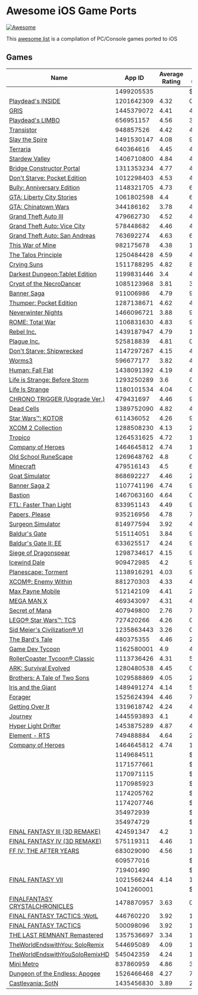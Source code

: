 # Awesome iOS Game Ports

[![Awesome](https://awesome.re/badge.svg)](https://awesome.re)

This [awesome list](https://github.com/sindresorhus/awesome#readme) is a compilation of PC/Console games ported to iOS

## Games

Name | App ID | Average Rating | Price (USD)
--- | --- | --- | ---
[](https://apps.apple.com/ie/app/thronebreaker/id1499205535) | 1499205535 |  | $ 
[Playdead's INSIDE](https://apps.apple.com/ie/app/thronebreaker/id1201642309) | 1201642309 | 4.32 | 0.0$ 
[GRIS](https://apps.apple.com/ie/app/thronebreaker/id1445379072) | 1445379072 | 4.41 | 4.99$ 
[Playdead's LIMBO](https://apps.apple.com/ie/app/thronebreaker/id656951157) | 656951157 | 4.56 | 3.99$ 
[Transistor](https://apps.apple.com/ie/app/thronebreaker/id948857526) | 948857526 | 4.42 | 4.99$ 
[Slay the Spire](https://apps.apple.com/ie/app/thronebreaker/id1491530147) | 1491530147 | 4.08 | 9.99$ 
[Terraria](https://apps.apple.com/ie/app/thronebreaker/id640364616) | 640364616 | 4.45 | 4.99$ 
[Stardew Valley](https://apps.apple.com/ie/app/thronebreaker/id1406710800) | 1406710800 | 4.84 | 4.99$ 
[Bridge Constructor Portal](https://apps.apple.com/ie/app/thronebreaker/id1311353234) | 1311353234 | 4.77 | 4.99$ 
[Don't Starve: Pocket Edition](https://apps.apple.com/ie/app/thronebreaker/id1012298403) | 1012298403 | 4.53 | 4.99$ 
[Bully: Anniversary Edition](https://apps.apple.com/ie/app/thronebreaker/id1148321705) | 1148321705 | 4.73 | 6.99$ 
[GTA: Liberty City Stories](https://apps.apple.com/ie/app/thronebreaker/id1061802598) | 1061802598 | 4.4 | 6.99$ 
[GTA: Chinatown Wars](https://apps.apple.com/ie/app/thronebreaker/id344186162) | 344186162 | 3.78 | 4.99$ 
[Grand Theft Auto III](https://apps.apple.com/ie/app/thronebreaker/id479662730) | 479662730 | 4.52 | 4.99$ 
[Grand Theft Auto: Vice City](https://apps.apple.com/ie/app/thronebreaker/id578448682) | 578448682 | 4.46 | 4.99$ 
[Grand Theft Auto: San Andreas](https://apps.apple.com/ie/app/thronebreaker/id763692274) | 763692274 | 4.63 | 6.99$ 
[This War of Mine](https://apps.apple.com/ie/app/thronebreaker/id982175678) | 982175678 | 4.38 | 13.99$ 
[The Talos Principle](https://apps.apple.com/ie/app/thronebreaker/id1250484428) | 1250484428 | 4.59 | 4.99$ 
[Crying Suns](https://apps.apple.com/ie/app/thronebreaker/id1511788295) | 1511788295 | 4.82 | 8.99$ 
[Darkest Dungeon:Tablet Edition](https://apps.apple.com/ie/app/thronebreaker/id1199831446) | 1199831446 | 3.4 | 4.99$ 
[Crypt of the NecroDancer](https://apps.apple.com/ie/app/thronebreaker/id1085123968) | 1085123968 | 3.81 | 3.99$ 
[Banner Saga](https://apps.apple.com/ie/app/thronebreaker/id911006986) | 911006986 | 4.79 | 9.99$ 
[Thumper: Pocket Edition](https://apps.apple.com/ie/app/thronebreaker/id1287138671) | 1287138671 | 4.62 | 4.99$ 
[Neverwinter Nights](https://apps.apple.com/ie/app/thronebreaker/id1466096721) | 1466096721 | 3.88 | 9.99$ 
[ROME: Total War](https://apps.apple.com/ie/app/thronebreaker/id1106831630) | 1106831630 | 4.83 | 9.99$ 
[Rebel Inc.](https://apps.apple.com/ie/app/thronebreaker/id1439187947) | 1439187947 | 4.79 | 1.99$ 
[Plague Inc.](https://apps.apple.com/ie/app/thronebreaker/id525818839) | 525818839 | 4.81 | 0.99$ 
[Don't Starve: Shipwrecked](https://apps.apple.com/ie/app/thronebreaker/id1147297267) | 1147297267 | 4.15 | 4.99$ 
[Worms3](https://apps.apple.com/ie/app/thronebreaker/id596677177) | 596677177 | 3.82 | 4.99$ 
[Human: Fall Flat](https://apps.apple.com/ie/app/thronebreaker/id1438091392) | 1438091392 | 4.19 | 4.99$ 
[Life is Strange: Before Storm](https://apps.apple.com/ie/app/thronebreaker/id1293250289) | 1293250289 | 3.6 | 0.0$ 
[Life Is Strange](https://apps.apple.com/ie/app/thronebreaker/id1180101534) | 1180101534 | 4.04 | 0.0$ 
[CHRONO TRIGGER (Upgrade Ver.)](https://apps.apple.com/ie/app/thronebreaker/id479431697) | 479431697 | 4.46 | 9.99$ 
[Dead Cells](https://apps.apple.com/ie/app/thronebreaker/id1389752090) | 1389752090 | 4.82 | 4.99$ 
[Star Wars™: KOTOR](https://apps.apple.com/ie/app/thronebreaker/id611436052) | 611436052 | 4.26 | 9.99$ 
[XCOM 2 Collection](https://apps.apple.com/ie/app/thronebreaker/id1288508230) | 1288508230 | 4.13 | 24.99$ 
[Tropico](https://apps.apple.com/ie/app/thronebreaker/id1264531625) | 1264531625 | 4.72 | 11.99$ 
[Company of Heroes](https://apps.apple.com/ie/app/thronebreaker/id1464645812) | 1464645812 | 4.74 | 13.99$ 
[Old School RuneScape](https://apps.apple.com/ie/app/thronebreaker/id1269648762) | 1269648762 | 4.8 | 0.0$ 
[Minecraft](https://apps.apple.com/ie/app/thronebreaker/id479516143) | 479516143 | 4.5 | 6.99$ 
[Goat Simulator](https://apps.apple.com/ie/app/thronebreaker/id868692227) | 868692227 | 4.46 | 2.99$ 
[Banner Saga 2](https://apps.apple.com/ie/app/thronebreaker/id1107741196) | 1107741196 | 4.74 | 9.99$ 
[Bastion](https://apps.apple.com/ie/app/thronebreaker/id1467063160) | 1467063160 | 4.64 | 0.0$ 
[FTL: Faster Than Light](https://apps.apple.com/ie/app/thronebreaker/id833951143) | 833951143 | 4.49 | 9.99$ 
[Papers, Please](https://apps.apple.com/ie/app/thronebreaker/id935216956) | 935216956 | 4.78 | 7.99$ 
[Surgeon Simulator](https://apps.apple.com/ie/app/thronebreaker/id814977594) | 814977594 | 3.92 | 4.99$ 
[Baldur's Gate](https://apps.apple.com/ie/app/thronebreaker/id515114051) | 515114051 | 3.84 | 9.99$ 
[Baldur's Gate II: EE](https://apps.apple.com/ie/app/thronebreaker/id633625517) | 633625517 | 4.24 | 9.99$ 
[Siege of Dragonspear](https://apps.apple.com/ie/app/thronebreaker/id1298734617) | 1298734617 | 4.15 | 9.99$ 
[Icewind Dale](https://apps.apple.com/ie/app/thronebreaker/id909472985) | 909472985 | 4.2 | 9.99$ 
[Planescape: Torment](https://apps.apple.com/ie/app/thronebreaker/id1138916291) | 1138916291 | 4.03 | 9.99$ 
[XCOM®: Enemy Within](https://apps.apple.com/ie/app/thronebreaker/id881270303) | 881270303 | 4.33 | 4.99$ 
[Max Payne Mobile](https://apps.apple.com/ie/app/thronebreaker/id512142109) | 512142109 | 4.41 | 2.99$ 
[MEGA MAN X](https://apps.apple.com/ie/app/thronebreaker/id469343097) | 469343097 | 4.31 | 4.99$ 
[Secret of Mana](https://apps.apple.com/ie/app/thronebreaker/id407949800) | 407949800 | 2.76 | 7.99$ 
[LEGO® Star Wars™: TCS](https://apps.apple.com/ie/app/thronebreaker/id727420266) | 727420266 | 4.26 | 0.0$ 
[Sid Meier's Civilization® VI](https://apps.apple.com/ie/app/thronebreaker/id1235863443) | 1235863443 | 3.26 | 0.0$ 
[The Bard's Tale](https://apps.apple.com/ie/app/thronebreaker/id480375355) | 480375355 | 4.46 | 2.99$ 
[Game Dev Tycoon](https://apps.apple.com/ie/app/thronebreaker/id1162580001) | 1162580001 | 4.9 | 4.99$ 
[RollerCoaster Tycoon® Classic](https://apps.apple.com/ie/app/thronebreaker/id1113736426) | 1113736426 | 4.31 | 5.99$ 
[ARK: Survival Evolved](https://apps.apple.com/ie/app/thronebreaker/id1280480538) | 1280480538 | 4.45 | 0.0$ 
[Brothers: A Tale of Two Sons](https://apps.apple.com/ie/app/thronebreaker/id1029588869) | 1029588869 | 4.05 | 2.99$ 
[Iris and the Giant](https://apps.apple.com/ie/app/thronebreaker/id1489491274) | 1489491274 | 4.14 | 5.99$ 
[Forager](https://apps.apple.com/ie/app/thronebreaker/id1525624394) | 1525624394 | 4.46 | 7.99$ 
[Getting Over It](https://apps.apple.com/ie/app/thronebreaker/id1319618742) | 1319618742 | 4.24 | 4.99$ 
[Journey](https://apps.apple.com/ie/app/thronebreaker/id1445593893) | 1445593893 | 4.1 | 4.99$ 
[Hyper Light Drifter](https://apps.apple.com/ie/app/thronebreaker/id1453875289) | 1453875289 | 4.87 | 4.99$ 
[Element - RTS](https://apps.apple.com/ie/app/thronebreaker/id749488884) | 749488884 | 4.64 | 2.99$ 
[Company of Heroes](https://apps.apple.com/ie/app/thronebreaker/id1464645812) | 1464645812 | 4.74 | 13.99$ 
[](https://apps.apple.com/ie/app/thronebreaker/id1149684511) | 1149684511 |  | $ 
[](https://apps.apple.com/ie/app/thronebreaker/id1171577661) | 1171577661 |  | $ 
[](https://apps.apple.com/ie/app/thronebreaker/id1170971115) | 1170971115 |  | $ 
[](https://apps.apple.com/ie/app/thronebreaker/id1170985923) | 1170985923 |  | $ 
[](https://apps.apple.com/ie/app/thronebreaker/id1174205762) | 1174205762 |  | $ 
[](https://apps.apple.com/ie/app/thronebreaker/id1174207746) | 1174207746 |  | $ 
[](https://apps.apple.com/ie/app/thronebreaker/id354972939) | 354972939 |  | $ 
[](https://apps.apple.com/ie/app/thronebreaker/id354974729) | 354974729 |  | $ 
[FINAL FANTASY III (3D REMAKE)](https://apps.apple.com/ie/app/thronebreaker/id424591347) | 424591347 | 4.2 | 14.99$ 
[FINAL FANTASY IV (3D REMAKE)](https://apps.apple.com/ie/app/thronebreaker/id575119311) | 575119311 | 4.46 | 14.99$ 
[FF IV: THE AFTER YEARS](https://apps.apple.com/ie/app/thronebreaker/id683029090) | 683029090 | 4.56 | 14.99$ 
[](https://apps.apple.com/ie/app/thronebreaker/id609577016) | 609577016 |  | $ 
[](https://apps.apple.com/ie/app/thronebreaker/id719401490) | 719401490 |  | $ 
[FINAL FANTASY VII](https://apps.apple.com/ie/app/thronebreaker/id1021566244) | 1021566244 | 4.14 | 15.99$ 
[](https://apps.apple.com/ie/app/thronebreaker/id1041260001) | 1041260001 |  | $ 
[FINALFANTASY CRYSTALCHRONICLES](https://apps.apple.com/ie/app/thronebreaker/id1478870957) | 1478870957 | 3.63 | 0.0$ 
[FINAL FANTASY TACTICS :WotL](https://apps.apple.com/ie/app/thronebreaker/id446760220) | 446760220 | 3.92 | 13.99$ 
[FINAL FANTASY TACTICS](https://apps.apple.com/ie/app/thronebreaker/id500098096) | 500098096 | 3.92 | 15.99$ 
[THE LAST REMNANT Remastered](https://apps.apple.com/ie/app/thronebreaker/id1357536697) | 1357536697 | 3.34 | 19.99$ 
[TheWorldEndswithYou: SoloRemix](https://apps.apple.com/ie/app/thronebreaker/id544695089) | 544695089 | 4.09 | 17.99$ 
[TheWorldEndswithYouSoloRemixHD](https://apps.apple.com/ie/app/thronebreaker/id545042359) | 545042359 | 4.24 | 19.99$ 
[Mini Metro](https://apps.apple.com/ie/app/thronebreaker/id837860959) | 837860959 | 4.86 | 3.99$ 
[Dungeon of the Endless: Apogee](https://apps.apple.com/ie/app/thronebreaker/id1526466468) | 1526466468 | 4.27 | 7.99$ 
[Castlevania: SotN](https://apps.apple.com/ie/app/thronebreaker/id1435456830) | 1435456830 | 3.89 | 2.99$ 
